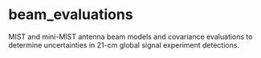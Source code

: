 # beam_evaluations
MIST and mini-MIST antenna beam models and covariance evaluations to determine uncertainties in 21-cm global signal experiment detections.
